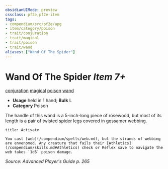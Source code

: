 ```yaml
---
obsidianUIMode: preview
cssclass: pf2e,pf2e-item
tags:
- compendium/src/pf2e/apg
- item/category/poison
- trait/conjuration
- trait/magical
- trait/poison
- trait/wand
aliases: ["Wand Of The Spider"]
---
```

# Wand Of The Spider *Item 7+*  
[conjuration](/rules/traits/conjuration.md)  [magical](/rules/traits/magical.md)  [poison](/rules/traits/poison.md)  [wand](/rules/traits/wand.md)  

- **Usage** held in 1 hand; **Bulk** L
- **Category** Poison

The handle of this wand is a 5-inch-long piece of rosewood, but most of its length is a pair of twisted spider legs covered in gossamer webbing.

```ad-embed-ability
title: Activate

You cast [web](/compendium/spells/web.md), but the strands of webbing are envenomed. Any creature that fails their [Athletics](/compendium/skills.md#Athletics) check or Reflex save to navigate the web takes `1d6` poison damage.
```

*Source: Advanced Player's Guide p. 265*